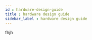 ```yaml
---
id : hardware-design-guide
title : hardware design guide
sidebar_label : hardware design guide
---
```

fhjh
